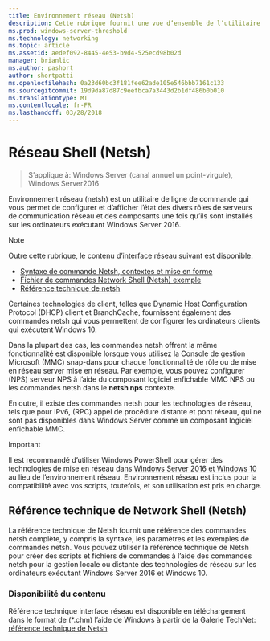 ```yaml
---
title: Environnement réseau (Netsh)
description: Cette rubrique fournit une vue d’ensemble de l’utilitaire de ligne de commande d’environnement réseau (netsh) dans Windows Server 2016.
ms.prod: windows-server-threshold
ms.technology: networking
ms.topic: article
ms.assetid: aedef092-8445-4e53-b9d4-525ecd98b02d
manager: brianlic
ms.author: pashort
author: shortpatti
ms.openlocfilehash: 0a23d60bc3f181fee62ade105e546bbb7161c133
ms.sourcegitcommit: 19d9da87d87c9eefbca7a3443d2b1df486b0b010
ms.translationtype: MT
ms.contentlocale: fr-FR
ms.lasthandoff: 03/28/2018
---
```

# <a name="network-shell-netsh"></a>Réseau Shell \(Netsh\)

>S’applique à: Windows Server (canal annuel un point-virgule), Windows Server2016

Environnement réseau (netsh) est un utilitaire de ligne de commande qui vous permet de configurer et d’afficher l’état des divers rôles de serveurs de communication réseau et des composants une fois qu’ils sont installés sur les ordinateurs exécutant Windows Server 2016.

>[!NOTE]
>Outre cette rubrique, le contenu d’interface réseau suivant est disponible.
>
> - [Syntaxe de commande Netsh, contextes et mise en forme](netsh-contexts.md)
> - [Fichier de commandes Network Shell (Netsh) exemple](netsh-wins.md)
> - [Référence technique de netsh](https://gallery.technet.microsoft.com/Netsh-Technical-Reference-c46523dc) 

Certaines technologies de client, telles que Dynamic Host Configuration Protocol \(DHCP\) client et BranchCache, fournissent également des commandes netsh qui vous permettent de configurer les ordinateurs clients qui exécutent Windows 10.

Dans la plupart des cas, les commandes netsh offrent la même fonctionnalité est disponible lorsque vous utilisez la Console de gestion Microsoft \(MMC\) snap\-dans pour chaque fonctionnalité de rôle ou de mise en réseau server mise en réseau. Par exemple, vous pouvez configurer \(NPS\) serveur NPS à l’aide du composant logiciel enfichable MMC NPS ou les commandes netsh dans le **netsh nps** contexte.

En outre, il existe des commandes netsh pour les technologies de réseau, tels que pour IPv6, \(RPC\) appel de procédure distante et pont réseau, qui ne sont pas disponibles dans Windows Server comme un composant logiciel enfichable MMC.

>[!IMPORTANT]
>Il est recommandé d’utiliser Windows PowerShell pour gérer des technologies de mise en réseau dans [Windows Server 2016 et Windows 10](https://technet.microsoft.com/library/mt156917.aspx) au lieu de l’environnement réseau. Environnement réseau est inclus pour la compatibilité avec vos scripts, toutefois, et son utilisation est pris en charge.

## <a name="network-shell-netsh-technical-reference"></a>Référence technique de Network Shell (Netsh)

La référence technique de Netsh fournit une référence des commandes netsh complète, y compris la syntaxe, les paramètres et les exemples de commandes netsh. Vous pouvez utiliser la référence technique de Netsh pour créer des scripts et fichiers de commandes à l’aide des commandes netsh pour la gestion locale ou distante des technologies de réseau sur les ordinateurs exécutant Windows Server 2016 et Windows 10.  
  
### <a name="content-availability"></a>Disponibilité du contenu  
  
Référence technique interface réseau est disponible en téléchargement dans le format de \(*.chm\) l’aide de Windows à partir de la Galerie TechNet: [référence technique de Netsh](https://gallery.technet.microsoft.com/Netsh-Technical-Reference-c46523dc)  
  

